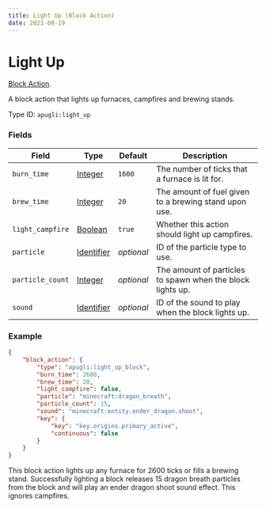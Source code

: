 ```yaml
---
title: Light Up (Block Action)
date: 2021-08-19
---
```


# Light Up

[Block Action](../block_action_types.md).

A block action that lights up furnaces, campfires and brewing stands.

Type ID: `apugli:light_up`

### Fields

Field  | Type | Default | Description
-------|------|---------|-------------
`burn_time` | [Integer](https://origins.readthedocs.io/en/latest/types/data_types/integer/) | `1600` | The number of ticks that a furnace is lit for.
`brew_time` | [Integer](https://origins.readthedocs.io/en/latest/types/data_types/integer/) | `20` | The amount of fuel given to a brewing stand upon use.
`light_campfire` | [Boolean](https://origins.readthedocs.io/en/latest/types/data_types/boolean/) | `true` | Whether this action should light up campfires.
`particle` | [Identifier](https://origins.readthedocs.io/en/latest/types/data_types/identifier/) | *optional* | ID of the particle type to use.
`particle_count` | [Integer](https://origins.readthedocs.io/en/latest/types/data_types/integer/) | *optional* | The amount of particles to spawn when the block lights up.
`sound` | [Identifier](https://origins.readthedocs.io/en/latest/types/data_types/identifier/) | *optional* | ID of the sound to play when the block lights up.


### Example
```json
{
    "block_action": {
        "type": "apugli:light_up_block",
        "burn_time": 2600,
        "brew_time": 20,
        "light_campfire": false,
        "particle": "minecraft:dragon_breath",
        "particle_count": 15,
        "sound": "minecraft:entity.ender_dragon.shoot",
        "key": {
            "key": "key.origins.primary_active",
            "continuous": false
        }
    }
}
```
This block action lights up any furnace for 2600 ticks or fills a brewing stand. Successfully lighting a block releases 15 dragon breath particles from the block and will play an ender dragon shoot sound effect. This ignores campfires.